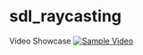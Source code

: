 # sdl_raycasting

Video Showcase
[![Sample Video](http://img.youtube.com/vi/kvKWRjLJD0g/0.jpg)]([http://www.youtube.com/watch?v=kvKWRjLJD0g](https://www.youtube.com/watch?v=kvKWRjLJD0g))
